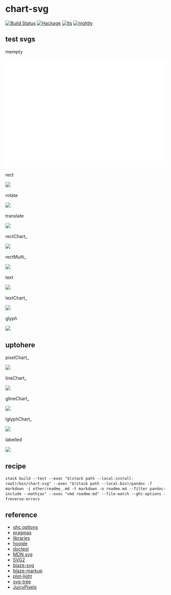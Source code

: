 chart-svg
===

[![Build Status](https://travis-ci.org/tonyday567/chart-svg.svg)](https://travis-ci.org/tonyday567/chart-svg) [![Hackage](https://img.shields.io/hackage/v/chart-svg.svg)](https://hackage.haskell.org/package/chart-svg) [![lts](https://www.stackage.org/package/chart-svg/badge/lts)](http://stackage.org/lts/package/chart-svg) [![nightly](https://www.stackage.org/package/chart-svg/badge/nightly)](http://stackage.org/nightly/package/chart-svg) 

test svgs
---

mempty

![](other/mempty.svg)

rect

![](other/rectExample.svg)

rotate

![](other/rotateExample.svg)

translate

![](other/translateExample.svg)

rectChart_

![](other/rectChart_Example.svg)

rectMulti_

![](other/rectMulti_Example.svg)

text

![](other/textExample.svg)

textChart_

![](other/textChart_Example.svg)

glyph

![](other/circleExample.svg)


uptohere
---

pixelChart_

![](other/pixelChart_Example.svg)

lineChart_

![](other/lineChart_Example.svg)

glineChart_

![](other/glineChart_Example.svg)

lglyphChart_

![](other/lglyphChart_Example.svg)

labelled

![](other/labelledExample.svg)


recipe
---

```
stack build --test --exec "$(stack path --local-install-root)/bin/chart-svg" --exec "$(stack path --local-bin)/pandoc -f markdown -i other/readme_.md -t markdown -o readme.md --filter pandoc-include --mathjax" --exec "vmd readme.md" --file-watch --ghc-options -freverse-errors
```

reference
---

- [ghc options](https://downloads.haskell.org/~ghc/latest/docs/html/users_guide/flags.html#flag-reference)
- [pragmas](https://downloads.haskell.org/~ghc/latest/docs/html/users_guide/lang.html)
- [libraries](https://www.stackage.org/)
- [hoogle](https://www.stackage.org/package/hoogle)
- [doctest](https://www.stackage.org/package/doctest)
- [MDN svg](https://developer.mozilla.org/en-US/docs/Web/SVG/Tutorial)
- [SVG2](https://www.w3.org/TR/SVG2/text.html#TextAnchoringProperties)
- [blaze-svg](http://hackage.haskell.org/package/blaze-svg-0.3.6.1)
- [blaze-markup](http://hackage.haskell.org/package/blaze-markup-0.8.2.1/docs/Text-Blaze-Internal.html#t:Attributable)
- [plot-light](https://hackage.haskell.org/package/plot-light-0.4.3/docs/src/Graphics.Rendering.Plot.Light.Internal.html#text)
- [svg-tree](http://hackage.haskell.org/package/svg-tree-0.6.2.2/docs/Graphics-Svg-Types.html#v:documentLocation)
- [JuicyPixels](http://hackage.haskell.org/package/JuicyPixels-3.2.9.5/docs/Codec-Picture-Types.html#t:PixelRGBA8)
